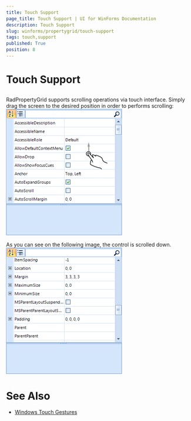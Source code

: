 ```yaml
---
title: Touch Support
page_title: Touch Support | UI for WinForms Documentation
description: Touch Support
slug: winforms/propertygrid/touch-support
tags: touch,support
published: True
position: 8
---
```


# Touch Support



## 

RadPropertyGrid supports scrolling operations via touch interface. Simply drag the screen to the desired position in order to performs scrolling:![propertygrid-touch-support 001](images/propertygrid-touch-support001.png)

As you can see on the following image, the control is scrolled down.![propertygrid-touch-support 002](images/propertygrid-touch-support002.png)

# See Also

 * [Windows Touch Gestures](http://msdn.microsoft.com/en-us/library/windows/desktop/dd940543(v=vs.85).aspx)
